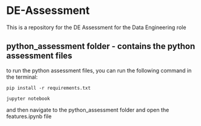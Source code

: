 # DE-Assessment
This is a repository for the DE Assessment for the Data Engineering role

## python_assessment folder - contains the python assessment files

to run the python assessment files, you can run the following command in the terminal:

```
pip install -r requirements.txt

jupyter notebook
```
and then navigate to the python_assessment folder and open the features.ipynb file
